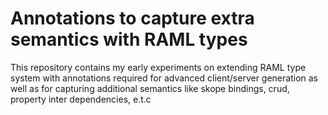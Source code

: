 # Annotations to capture extra semantics with RAML types

This repository contains my early experiments on extending RAML type system with annotations required for advanced client/server generation 
as well as for capturing additional semantics like skope bindings, crud, property inter dependencies, e.t.c

